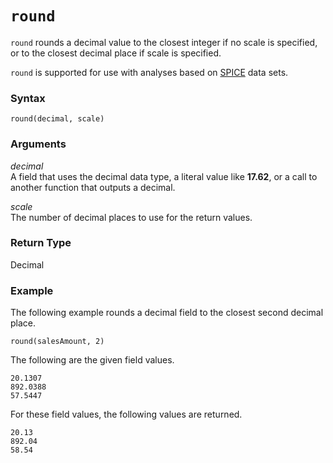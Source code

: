 # `round`<a name="round-function"></a>

`round` rounds a decimal value to the closest integer if no scale is specified, or to the closest decimal place if scale is specified\.

`round` is supported for use with analyses based on [SPICE](welcome.md#spice) data sets\.

### Syntax<a name="round-function-syntax"></a>

```
round(decimal, scale)
```

### Arguments<a name="round-function-arguments"></a>

 *decimal*   
A field that uses the decimal data type, a literal value like **17\.62**, or a call to another function that outputs a decimal\.

 *scale*   
The number of decimal places to use for the return values\.

### Return Type<a name="round-function-return-type"></a>

Decimal

### Example<a name="round-function-example"></a>

The following example rounds a decimal field to the closest second decimal place\.

```
round(salesAmount, 2)
```

The following are the given field values\.

```
20.1307
892.0388
57.5447
```

For these field values, the following values are returned\.

```
20.13
892.04
58.54
```